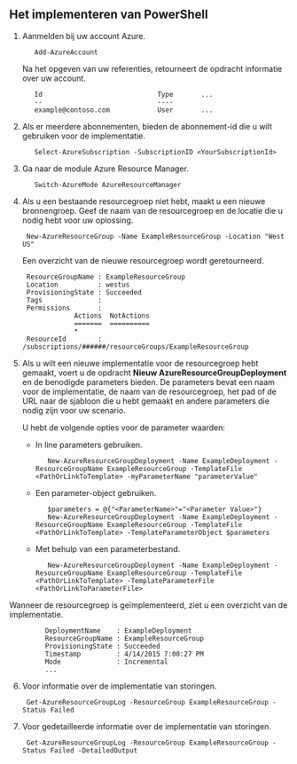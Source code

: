 ## <a name="how-to-deploy-with-powershell"></a>Het implementeren van PowerShell

1. Aanmelden bij uw account Azure.

          Add-AzureAccount

   Na het opgeven van uw referenties, retourneert de opdracht informatie over uw account.

          Id                             Type       ...
          --                             ----    
          example@contoso.com            User       ...   

2. Als er meerdere abonnementen, bieden de abonnement-id die u wilt gebruiken voor de implementatie. 

          Select-AzureSubscription -SubscriptionID <YourSubscriptionId>

3. Ga naar de module Azure Resource Manager.

          Switch-AzureMode AzureResourceManager

4. Als u een bestaande resourcegroep niet hebt, maakt u een nieuwe bronnengroep. Geef de naam van de resourcegroep en de locatie die u nodig hebt voor uw oplossing.

        New-AzureResourceGroup -Name ExampleResourceGroup -Location "West US"

   Een overzicht van de nieuwe resourcegroep wordt geretourneerd.

        ResourceGroupName : ExampleResourceGroup
        Location          : westus
        ProvisioningState : Succeeded
        Tags              :
        Permissions       :
                    Actions  NotActions
                    =======  ==========
                    *
        ResourceId        : /subscriptions/######/resourceGroups/ExampleResourceGroup

5. Als u wilt een nieuwe implementatie voor de resourcegroep hebt gemaakt, voert u de opdracht **Nieuw AzureResourceGroupDeployment** en de benodigde parameters bieden. De parameters bevat een naam voor de implementatie, de naam van de resourcegroep, het pad of de URL naar de sjabloon die u hebt gemaakt en andere parameters die nodig zijn voor uw scenario. 
   
   U hebt de volgende opties voor de parameter waarden: 
   
   - In line parameters gebruiken.

            New-AzureResourceGroupDeployment -Name ExampleDeployment -ResourceGroupName ExampleResourceGroup -TemplateFile <PathOrLinkToTemplate> -myParameterName "parameterValue"

   - Een parameter-object gebruiken.

            $parameters = @{"<ParameterName>"="<Parameter Value>"}
            New-AzureResourceGroupDeployment -Name ExampleDeployment -ResourceGroupName ExampleResourceGroup -TemplateFile <PathOrLinkToTemplate> -TemplateParameterObject $parameters

   - Met behulp van een parameterbestand.

            New-AzureResourceGroupDeployment -Name ExampleDeployment -ResourceGroupName ExampleResourceGroup -TemplateFile <PathOrLinkToTemplate> -TemplateParameterFile <PathOrLinkToParameterFile>

  Wanneer de resourcegroep is geïmplementeerd, ziet u een overzicht van de implementatie.

             DeploymentName    : ExampleDeployment
             ResourceGroupName : ExampleResourceGroup
             ProvisioningState : Succeeded
             Timestamp         : 4/14/2015 7:00:27 PM
             Mode              : Incremental
             ...

6. Voor informatie over de implementatie van storingen.

        Get-AzureResourceGroupLog -ResourceGroup ExampleResourceGroup -Status Failed

7. Voor gedetailleerde informatie over de implementatie van storingen.

        Get-AzureResourceGroupLog -ResourceGroup ExampleResourceGroup -Status Failed -DetailedOutput
